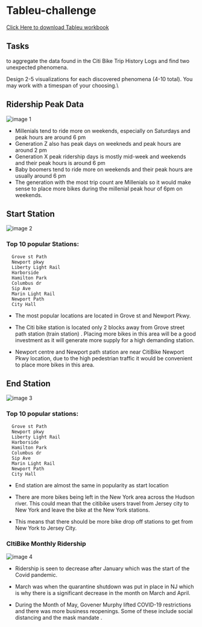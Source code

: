 # Tableu-challenge

[Click Here to download Tableu workbook]( https://public.tableau.com/app/profile/jackelyne.gutierrez/viz/CitiBiketwb/generationanalysisdashboard)
## Tasks
to aggregate the data found in the Citi Bike Trip History Logs and find two unexpected phenomena.

Design 2-5 visualizations for each discovered phenomena (4-10 total). You may work with a timespan of your choosing.\
## Ridership Peak Data

![image 1](https://github.com/Jackelyneg/Tableu-challenge/blob/main/Images/Capture.PNG)

- Millenials tend to ride more on weekends, especially on Saturdays and peak hours are around 6 pm
- Generation Z also has peak days on weekneds and peak hours are around 2 pm
- Generation X peak ridership days is mostly mid-week and weekends and their peak hours is around 6 pm 
- Baby boomers tend to ride more on weekends and their peak hours are usually around 6 pm
- The generation with the most trip count are Millenials so it would make sense to place more bikes during the millenial peak hour of 6pm on weekends.





## Start Station
![image 2](https://github.com/Jackelyneg/Tableu-challenge/blob/main/Images/start%20map.PNG)
### Top 10 popular Stations:
      Grove st Path
      Newport pkwy
      Liberty Light Rail
      Harborside
      Hamilton Park
      Columbus dr
      Sip Ave
      Marin Light Rail
      Newport Path
      City Hall

- The most popular locations are located in Grove st and Newport Pkwy.

- The Citi bike station is located only 2 blocks away from  Grove street path station (train station) . Placing more bikes in this area will be a good investment as it will generate more supply for a high demanding station. 

- Newport centre and Newport path station are near CitiBike Newport Pkwy location, due to the high pedestrian traffic it would be convenient to place more bikes in this area.

## End Station
![image 3](https://github.com/Jackelyneg/Tableu-challenge/blob/main/Images/end%20station.PNG)
### Top 10 popular stations:
      Grove st Path
      Newport pkwy
      Liberty Light Rail
      Harborside
      Hamilton Park
      Columbus dr
      Sip Ave
      Marin Light Rail
      Newport Path
      City Hall
      
      
- End station are almost the same in popularity as start location

- There are more bikes being left in the New York area across the Hudson river. This could mean that the citibike users travel from Jersey city to New York and leave the bike at the New York stations. 

- This means that there should be more bike drop off stations to get from New York to Jersey City.
    
### CItiBike Monthly Ridership

![image 4](https://github.com/Jackelyneg/Tableu-challenge/blob/main/Images/monthly%20use.PNG)
- Ridership is seen to decrease after January which was the start of the Covid pandemic. 

- March was when the quarantine shutdown was put in place in NJ which is why there is a significant decrease in the month on March and April. 

- During the Month of May, Govener Murphy lifted COVID-19 restrictions and there was more business reopenings. Some of these include social distancing and the mask mandate .
